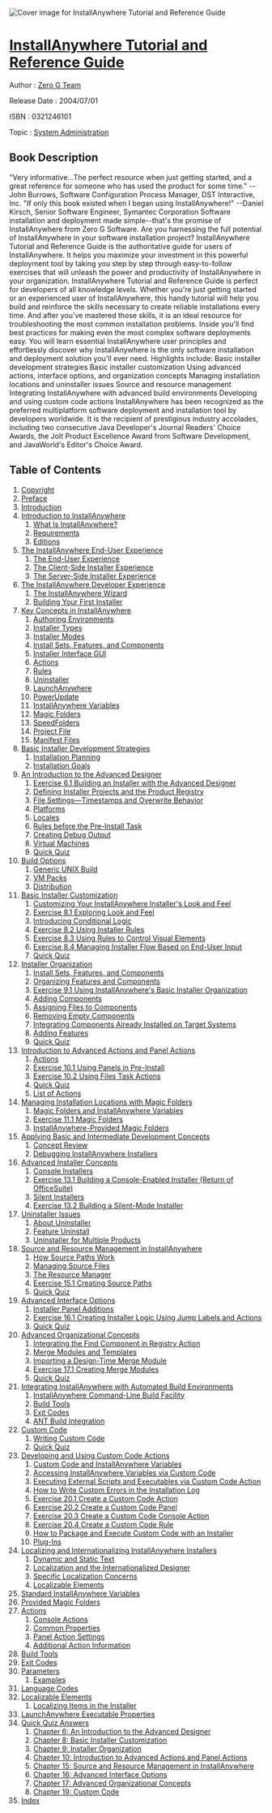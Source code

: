 ![Cover image for InstallAnywhere Tutorial and Reference Guide](https://imgdetail.ebookreading.net/cover/cover/system_admin/EB0321246101.jpg)

[InstallAnywhere Tutorial and Reference Guide](https://ebookreading.net/view/book/InstallAnywhere+Tutorial+and+Reference+Guide-EB0321246101_1.html "InstallAnywhere Tutorial and Reference Guide")
====================================================================================================================

Author : [Zero G Team](https://ebookreading.net/search/author/Zero+G+Team)

Release Date : 2004/07/01

ISBN : 0321246101

Topic : [System Administration](https://ebookreading.net/search/category/system-administration)

Book Description
-----------------

"Very informative...The perfect resource when just getting started, and a great reference for someone who has used the product for some time."
--John Burrows, Software Configuration Process Manager, DST Interactive, Inc.
"If only this book existed when I began using InstallAnywhere!"
--Daniel Kirsch, Senior Software Engineer, Symantec Corporation
Software installation and deployment made simple--that's the promise of InstallAnywhere from Zero G Software. Are you harnessing the full potential of InstallAnywhere in your software installation project? InstallAnywhere Tutorial and Reference Guide is the authoritative guide for users of InstallAnywhere. It helps you maximize your investment in this powerful deployment tool by taking you step by step through easy-to-follow exercises that will unleash the power and productivity of InstallAnywhere in your organization.
InstallAnywhere Tutorial and Reference Guide is perfect for developers of all knowledge levels. Whether you're just getting started or an experienced user of InstallAnywhere, this handy tutorial will help you build and reinforce the skills necessary to create reliable installations every time. And after you've mastered those skills, it is an ideal resource for troubleshooting the most common installation problems.
Inside you'll find best practices for making even the most complex software deployments easy. You will learn essential InstallAnywhere user principles and effortlessly discover why InstallAnywhere is the only software installation and deployment solution you'll ever need.
Highlights include:
Basic installer development strategies
Basic installer customization
Using advanced actions, interface options, and organization concepts
Managing installation locations and uninstaller issues
Source and resource management
Integrating InstallAnywhere with advanced build environments
Developing and using custom code actions
InstallAnywhere has been recognized as the preferred multiplatform software deployment and installation tool by developers worldwide. It is the recipient of prestigious industry accolades, including two consecutive Java Developer's Journal Readers' Choice Awards, the Jolt Product Excellence Award from Software Development, and JavaWorld's Editor's Choice Award.

              
Table of Contents
-----------------

1. [Copyright](https://ebookreading.net/view/book/InstallAnywhere+Tutorial+and+Reference+Guide-EB0321246101_1.html)
1. [Preface](https://ebookreading.net/view/book/InstallAnywhere+Tutorial+and+Reference+Guide-EB0321246101_2.html)
1. [Introduction](https://ebookreading.net/view/book/InstallAnywhere+Tutorial+and+Reference+Guide-EB0321246101_3.html)
1. [Introduction to InstallAnywhere](https://ebookreading.net/view/book/InstallAnywhere+Tutorial+and+Reference+Guide-EB0321246101_4.html)
    1. [What Is InstallAnywhere?](https://ebookreading.net/view/book/InstallAnywhere+Tutorial+and+Reference+Guide-EB0321246101_5.html)
    1. [Requirements](https://ebookreading.net/view/book/InstallAnywhere+Tutorial+and+Reference+Guide-EB0321246101_6.html)
    1. [Editions](https://ebookreading.net/view/book/InstallAnywhere+Tutorial+and+Reference+Guide-EB0321246101_7.html)
1. [The InstallAnywhere End-User Experience](https://ebookreading.net/view/book/InstallAnywhere+Tutorial+and+Reference+Guide-EB0321246101_8.html)
    1. [The End-User Experience](https://ebookreading.net/view/book/InstallAnywhere+Tutorial+and+Reference+Guide-EB0321246101_9.html)
    1. [The Client-Side Installer Experience](https://ebookreading.net/view/book/InstallAnywhere+Tutorial+and+Reference+Guide-EB0321246101_10.html)
    1. [The Server-Side Installer Experience](https://ebookreading.net/view/book/InstallAnywhere+Tutorial+and+Reference+Guide-EB0321246101_11.html)
1. [The InstallAnywhere Developer Experience](https://ebookreading.net/view/book/InstallAnywhere+Tutorial+and+Reference+Guide-EB0321246101_12.html)
    1. [The InstallAnywhere Wizard](https://ebookreading.net/view/book/InstallAnywhere+Tutorial+and+Reference+Guide-EB0321246101_13.html)
    1. [Building Your First Installer](https://ebookreading.net/view/book/InstallAnywhere+Tutorial+and+Reference+Guide-EB0321246101_14.html)
1. [Key Concepts in InstallAnywhere](https://ebookreading.net/view/book/InstallAnywhere+Tutorial+and+Reference+Guide-EB0321246101_15.html)
    1. [Authoring Environments](https://ebookreading.net/view/book/InstallAnywhere+Tutorial+and+Reference+Guide-EB0321246101_16.html)
    1. [Installer Types](https://ebookreading.net/view/book/InstallAnywhere+Tutorial+and+Reference+Guide-EB0321246101_17.html)
    1. [Installer Modes](https://ebookreading.net/view/book/InstallAnywhere+Tutorial+and+Reference+Guide-EB0321246101_18.html)
    1. [Install Sets, Features, and Components](https://ebookreading.net/view/book/InstallAnywhere+Tutorial+and+Reference+Guide-EB0321246101_19.html)
    1. [Installer Interface GUI](https://ebookreading.net/view/book/InstallAnywhere+Tutorial+and+Reference+Guide-EB0321246101_20.html)
    1. [Actions](https://ebookreading.net/view/book/InstallAnywhere+Tutorial+and+Reference+Guide-EB0321246101_21.html)
    1. [Rules](https://ebookreading.net/view/book/InstallAnywhere+Tutorial+and+Reference+Guide-EB0321246101_22.html)
    1. [Uninstaller](https://ebookreading.net/view/book/InstallAnywhere+Tutorial+and+Reference+Guide-EB0321246101_23.html)
    1. [LaunchAnywhere](https://ebookreading.net/view/book/InstallAnywhere+Tutorial+and+Reference+Guide-EB0321246101_24.html)
    1. [PowerUpdate](https://ebookreading.net/view/book/InstallAnywhere+Tutorial+and+Reference+Guide-EB0321246101_25.html)
    1. [InstallAnywhere Variables](https://ebookreading.net/view/book/InstallAnywhere+Tutorial+and+Reference+Guide-EB0321246101_26.html)
    1. [Magic Folders](https://ebookreading.net/view/book/InstallAnywhere+Tutorial+and+Reference+Guide-EB0321246101_27.html)
    1. [SpeedFolders](https://ebookreading.net/view/book/InstallAnywhere+Tutorial+and+Reference+Guide-EB0321246101_28.html)
    1. [Project File](https://ebookreading.net/view/book/InstallAnywhere+Tutorial+and+Reference+Guide-EB0321246101_29.html)
    1. [Manifest Files](https://ebookreading.net/view/book/InstallAnywhere+Tutorial+and+Reference+Guide-EB0321246101_30.html)
1. [Basic Installer Development Strategies](https://ebookreading.net/view/book/InstallAnywhere+Tutorial+and+Reference+Guide-EB0321246101_31.html)
    1. [Installation Planning](https://ebookreading.net/view/book/InstallAnywhere+Tutorial+and+Reference+Guide-EB0321246101_32.html)
    1. [Installation Goals](https://ebookreading.net/view/book/InstallAnywhere+Tutorial+and+Reference+Guide-EB0321246101_33.html)
1. [An Introduction to the Advanced Designer](https://ebookreading.net/view/book/InstallAnywhere+Tutorial+and+Reference+Guide-EB0321246101_34.html)
    1. [Exercise 6.1 Building an Installer with the Advanced Designer](https://ebookreading.net/view/book/InstallAnywhere+Tutorial+and+Reference+Guide-EB0321246101_35.html)
    1. [Defining Installer Projects and the Product Registry](https://ebookreading.net/view/book/InstallAnywhere+Tutorial+and+Reference+Guide-EB0321246101_36.html)
    1. [File Settings—Timestamps and Overwrite Behavior](https://ebookreading.net/view/book/InstallAnywhere+Tutorial+and+Reference+Guide-EB0321246101_37.html)
    1. [Platforms](https://ebookreading.net/view/book/InstallAnywhere+Tutorial+and+Reference+Guide-EB0321246101_38.html)
    1. [Locales](https://ebookreading.net/view/book/InstallAnywhere+Tutorial+and+Reference+Guide-EB0321246101_39.html)
    1. [Rules before the Pre-Install Task](https://ebookreading.net/view/book/InstallAnywhere+Tutorial+and+Reference+Guide-EB0321246101_40.html)
    1. [Creating Debug Output](https://ebookreading.net/view/book/InstallAnywhere+Tutorial+and+Reference+Guide-EB0321246101_41.html)
    1. [Virtual Machines](https://ebookreading.net/view/book/InstallAnywhere+Tutorial+and+Reference+Guide-EB0321246101_42.html)
    1. [Quick Quiz](https://ebookreading.net/view/book/InstallAnywhere+Tutorial+and+Reference+Guide-EB0321246101_43.html)
1. [Build Options](https://ebookreading.net/view/book/InstallAnywhere+Tutorial+and+Reference+Guide-EB0321246101_44.html)
    1. [Generic UNIX Build](https://ebookreading.net/view/book/InstallAnywhere+Tutorial+and+Reference+Guide-EB0321246101_45.html)
    1. [VM Packs](https://ebookreading.net/view/book/InstallAnywhere+Tutorial+and+Reference+Guide-EB0321246101_46.html)
    1. [Distribution](https://ebookreading.net/view/book/InstallAnywhere+Tutorial+and+Reference+Guide-EB0321246101_47.html)
1. [Basic Installer Customization](https://ebookreading.net/view/book/InstallAnywhere+Tutorial+and+Reference+Guide-EB0321246101_48.html)
    1. [Customizing Your InstallAnywhere Installer&#39;s Look and Feel](https://ebookreading.net/view/book/InstallAnywhere+Tutorial+and+Reference+Guide-EB0321246101_49.html)
    1. [Exercise 8.1 Exploring Look and Feel](https://ebookreading.net/view/book/InstallAnywhere+Tutorial+and+Reference+Guide-EB0321246101_50.html)
    1. [Introducing Conditional Logic](https://ebookreading.net/view/book/InstallAnywhere+Tutorial+and+Reference+Guide-EB0321246101_51.html)
    1. [Exercise 8.2 Using Installer Rules](https://ebookreading.net/view/book/InstallAnywhere+Tutorial+and+Reference+Guide-EB0321246101_52.html)
    1. [Exercise 8.3 Using Rules to Control Visual Elements](https://ebookreading.net/view/book/InstallAnywhere+Tutorial+and+Reference+Guide-EB0321246101_53.html)
    1. [Exercise 8.4 Managing Installer Flow Based on End-User Input](https://ebookreading.net/view/book/InstallAnywhere+Tutorial+and+Reference+Guide-EB0321246101_54.html)
    1. [Quick Quiz](https://ebookreading.net/view/book/InstallAnywhere+Tutorial+and+Reference+Guide-EB0321246101_55.html)
1. [Installer Organization](https://ebookreading.net/view/book/InstallAnywhere+Tutorial+and+Reference+Guide-EB0321246101_56.html)
    1. [Install Sets, Features, and Components](https://ebookreading.net/view/book/InstallAnywhere+Tutorial+and+Reference+Guide-EB0321246101_57.html)
    1. [Organizing Features and Components](https://ebookreading.net/view/book/InstallAnywhere+Tutorial+and+Reference+Guide-EB0321246101_58.html)
    1. [Exercise 9.1 Using InstallAnywhere&#39;s Basic Installer Organization](https://ebookreading.net/view/book/InstallAnywhere+Tutorial+and+Reference+Guide-EB0321246101_59.html)
    1. [Adding Components](https://ebookreading.net/view/book/InstallAnywhere+Tutorial+and+Reference+Guide-EB0321246101_60.html)
    1. [Assigning Files to Components](https://ebookreading.net/view/book/InstallAnywhere+Tutorial+and+Reference+Guide-EB0321246101_61.html)
    1. [Removing Empty Components](https://ebookreading.net/view/book/InstallAnywhere+Tutorial+and+Reference+Guide-EB0321246101_62.html)
    1. [Integrating Components Already Installed on Target Systems](https://ebookreading.net/view/book/InstallAnywhere+Tutorial+and+Reference+Guide-EB0321246101_63.html)
    1. [Adding Features](https://ebookreading.net/view/book/InstallAnywhere+Tutorial+and+Reference+Guide-EB0321246101_64.html)
    1. [Quick Quiz](https://ebookreading.net/view/book/InstallAnywhere+Tutorial+and+Reference+Guide-EB0321246101_65.html)
1. [Introduction to Advanced Actions and Panel Actions](https://ebookreading.net/view/book/InstallAnywhere+Tutorial+and+Reference+Guide-EB0321246101_66.html)
    1. [Actions](https://ebookreading.net/view/book/InstallAnywhere+Tutorial+and+Reference+Guide-EB0321246101_67.html)
    1. [Exercise 10.1 Using Panels in Pre-Install](https://ebookreading.net/view/book/InstallAnywhere+Tutorial+and+Reference+Guide-EB0321246101_68.html)
    1. [Exercise 10.2 Using Files Task Actions](https://ebookreading.net/view/book/InstallAnywhere+Tutorial+and+Reference+Guide-EB0321246101_69.html)
    1. [Quick Quiz](https://ebookreading.net/view/book/InstallAnywhere+Tutorial+and+Reference+Guide-EB0321246101_70.html)
    1. [List of Actions](https://ebookreading.net/view/book/InstallAnywhere+Tutorial+and+Reference+Guide-EB0321246101_71.html)
1. [Managing Installation Locations with Magic Folders](https://ebookreading.net/view/book/InstallAnywhere+Tutorial+and+Reference+Guide-EB0321246101_72.html)
    1. [Magic Folders and InstallAnywhere Variables](https://ebookreading.net/view/book/InstallAnywhere+Tutorial+and+Reference+Guide-EB0321246101_73.html)
    1. [Exercise 11.1 Magic Folders](https://ebookreading.net/view/book/InstallAnywhere+Tutorial+and+Reference+Guide-EB0321246101_74.html)
    1. [InstallAnywhere-Provided Magic Folders](https://ebookreading.net/view/book/InstallAnywhere+Tutorial+and+Reference+Guide-EB0321246101_75.html)
1. [Applying Basic and Intermediate Development Concepts](https://ebookreading.net/view/book/InstallAnywhere+Tutorial+and+Reference+Guide-EB0321246101_76.html)
    1. [Concept Review](https://ebookreading.net/view/book/InstallAnywhere+Tutorial+and+Reference+Guide-EB0321246101_77.html)
    1. [Debugging InstallAnywhere Installers](https://ebookreading.net/view/book/InstallAnywhere+Tutorial+and+Reference+Guide-EB0321246101_78.html)
1. [Advanced Installer Concepts](https://ebookreading.net/view/book/InstallAnywhere+Tutorial+and+Reference+Guide-EB0321246101_79.html)
    1. [Console Installers](https://ebookreading.net/view/book/InstallAnywhere+Tutorial+and+Reference+Guide-EB0321246101_80.html)
    1. [Exercise 13.1 Building a Console-Enabled Installer (Return of OfficeSuite)](https://ebookreading.net/view/book/InstallAnywhere+Tutorial+and+Reference+Guide-EB0321246101_81.html)
    1. [Silent Installers](https://ebookreading.net/view/book/InstallAnywhere+Tutorial+and+Reference+Guide-EB0321246101_82.html)
    1. [Exercise 13.2 Building a Silent-Mode Installer](https://ebookreading.net/view/book/InstallAnywhere+Tutorial+and+Reference+Guide-EB0321246101_83.html)
1. [Uninstaller Issues](https://ebookreading.net/view/book/InstallAnywhere+Tutorial+and+Reference+Guide-EB0321246101_84.html)
    1. [About Uninstaller](https://ebookreading.net/view/book/InstallAnywhere+Tutorial+and+Reference+Guide-EB0321246101_85.html)
    1. [Feature Uninstall](https://ebookreading.net/view/book/InstallAnywhere+Tutorial+and+Reference+Guide-EB0321246101_86.html)
    1. [Uninstaller for Multiple Products](https://ebookreading.net/view/book/InstallAnywhere+Tutorial+and+Reference+Guide-EB0321246101_87.html)
1. [Source and Resource Management in InstallAnywhere](https://ebookreading.net/view/book/InstallAnywhere+Tutorial+and+Reference+Guide-EB0321246101_88.html)
    1. [How Source Paths Work](https://ebookreading.net/view/book/InstallAnywhere+Tutorial+and+Reference+Guide-EB0321246101_89.html)
    1. [Managing Source Files](https://ebookreading.net/view/book/InstallAnywhere+Tutorial+and+Reference+Guide-EB0321246101_90.html)
    1. [The Resource Manager](https://ebookreading.net/view/book/InstallAnywhere+Tutorial+and+Reference+Guide-EB0321246101_91.html)
    1. [Exercise 15.1 Creating Source Paths](https://ebookreading.net/view/book/InstallAnywhere+Tutorial+and+Reference+Guide-EB0321246101_92.html)
    1. [Quick Quiz](https://ebookreading.net/view/book/InstallAnywhere+Tutorial+and+Reference+Guide-EB0321246101_93.html)
1. [Advanced Interface Options](https://ebookreading.net/view/book/InstallAnywhere+Tutorial+and+Reference+Guide-EB0321246101_94.html)
    1. [Installer Panel Additions](https://ebookreading.net/view/book/InstallAnywhere+Tutorial+and+Reference+Guide-EB0321246101_95.html)
    1. [Exercise 16.1 Creating Installer Logic Using Jump Labels and Actions](https://ebookreading.net/view/book/InstallAnywhere+Tutorial+and+Reference+Guide-EB0321246101_96.html)
    1. [Quick Quiz](https://ebookreading.net/view/book/InstallAnywhere+Tutorial+and+Reference+Guide-EB0321246101_97.html)
1. [Advanced Organizational Concepts](https://ebookreading.net/view/book/InstallAnywhere+Tutorial+and+Reference+Guide-EB0321246101_98.html)
    1. [Integrating the Find Component in Registry Action](https://ebookreading.net/view/book/InstallAnywhere+Tutorial+and+Reference+Guide-EB0321246101_99.html)
    1. [Merge Modules and Templates](https://ebookreading.net/view/book/InstallAnywhere+Tutorial+and+Reference+Guide-EB0321246101_100.html)
    1. [Importing a Design-Time Merge Module](https://ebookreading.net/view/book/InstallAnywhere+Tutorial+and+Reference+Guide-EB0321246101_101.html)
    1. [Exercise 17.1 Creating Merge Modules](https://ebookreading.net/view/book/InstallAnywhere+Tutorial+and+Reference+Guide-EB0321246101_102.html)
    1. [Quick Quiz](https://ebookreading.net/view/book/InstallAnywhere+Tutorial+and+Reference+Guide-EB0321246101_103.html)
1. [Integrating InstallAnywhere with Automated Build Environments](https://ebookreading.net/view/book/InstallAnywhere+Tutorial+and+Reference+Guide-EB0321246101_104.html)
    1. [InstallAnywhere Command-Line Build Facility](https://ebookreading.net/view/book/InstallAnywhere+Tutorial+and+Reference+Guide-EB0321246101_105.html)
    1. [Build Tools](https://ebookreading.net/view/book/InstallAnywhere+Tutorial+and+Reference+Guide-EB0321246101_106.html)
    1. [Exit Codes](https://ebookreading.net/view/book/InstallAnywhere+Tutorial+and+Reference+Guide-EB0321246101_107.html)
    1. [ANT Build Integration](https://ebookreading.net/view/book/InstallAnywhere+Tutorial+and+Reference+Guide-EB0321246101_108.html)
1. [Custom Code](https://ebookreading.net/view/book/InstallAnywhere+Tutorial+and+Reference+Guide-EB0321246101_109.html)
    1. [Writing Custom Code](https://ebookreading.net/view/book/InstallAnywhere+Tutorial+and+Reference+Guide-EB0321246101_110.html)
    1. [Quick Quiz](https://ebookreading.net/view/book/InstallAnywhere+Tutorial+and+Reference+Guide-EB0321246101_111.html)
1. [Developing and Using Custom Code Actions](https://ebookreading.net/view/book/InstallAnywhere+Tutorial+and+Reference+Guide-EB0321246101_112.html)
    1. [Custom Code and InstallAnywhere Variables](https://ebookreading.net/view/book/InstallAnywhere+Tutorial+and+Reference+Guide-EB0321246101_113.html)
    1. [Accessing InstallAnywhere Variables via Custom Code](https://ebookreading.net/view/book/InstallAnywhere+Tutorial+and+Reference+Guide-EB0321246101_114.html)
    1. [Executing External Scripts and Executables via Custom Code Action](https://ebookreading.net/view/book/InstallAnywhere+Tutorial+and+Reference+Guide-EB0321246101_115.html)
    1. [How to Write Custom Errors in the Installation Log](https://ebookreading.net/view/book/InstallAnywhere+Tutorial+and+Reference+Guide-EB0321246101_116.html)
    1. [Exercise 20.1 Create a Custom Code Action](https://ebookreading.net/view/book/InstallAnywhere+Tutorial+and+Reference+Guide-EB0321246101_117.html)
    1. [Exercise 20.2 Create a Custom Code Panel](https://ebookreading.net/view/book/InstallAnywhere+Tutorial+and+Reference+Guide-EB0321246101_118.html)
    1. [Exercise 20.3 Create a Custom Code Console Action](https://ebookreading.net/view/book/InstallAnywhere+Tutorial+and+Reference+Guide-EB0321246101_119.html)
    1. [Exercise 20.4 Create a Custom Code Rule](https://ebookreading.net/view/book/InstallAnywhere+Tutorial+and+Reference+Guide-EB0321246101_120.html)
    1. [How to Package and Execute Custom Code with an Installer](https://ebookreading.net/view/book/InstallAnywhere+Tutorial+and+Reference+Guide-EB0321246101_121.html)
    1. [Plug-Ins](https://ebookreading.net/view/book/InstallAnywhere+Tutorial+and+Reference+Guide-EB0321246101_122.html)
1. [Localizing and Internationalizing InstallAnywhere Installers](https://ebookreading.net/view/book/InstallAnywhere+Tutorial+and+Reference+Guide-EB0321246101_123.html)
    1. [Dynamic and Static Text](https://ebookreading.net/view/book/InstallAnywhere+Tutorial+and+Reference+Guide-EB0321246101_124.html)
    1. [Localization and the Internationalized Designer](https://ebookreading.net/view/book/InstallAnywhere+Tutorial+and+Reference+Guide-EB0321246101_125.html)
    1. [Specific Localization Concerns](https://ebookreading.net/view/book/InstallAnywhere+Tutorial+and+Reference+Guide-EB0321246101_126.html)
    1. [Localizable Elements](https://ebookreading.net/view/book/InstallAnywhere+Tutorial+and+Reference+Guide-EB0321246101_127.html)
1. [Standard InstallAnywhere Variables](https://ebookreading.net/view/book/InstallAnywhere+Tutorial+and+Reference+Guide-EB0321246101_128.html)
1. [Provided Magic Folders](https://ebookreading.net/view/book/InstallAnywhere+Tutorial+and+Reference+Guide-EB0321246101_129.html)
1. [Actions](https://ebookreading.net/view/book/InstallAnywhere+Tutorial+and+Reference+Guide-EB0321246101_130.html)
    1. [Console Actions](https://ebookreading.net/view/book/InstallAnywhere+Tutorial+and+Reference+Guide-EB0321246101_131.html)
    1. [Common Properties](https://ebookreading.net/view/book/InstallAnywhere+Tutorial+and+Reference+Guide-EB0321246101_132.html)
    1. [Panel Action Settings](https://ebookreading.net/view/book/InstallAnywhere+Tutorial+and+Reference+Guide-EB0321246101_133.html)
    1. [Additional Action Information](https://ebookreading.net/view/book/InstallAnywhere+Tutorial+and+Reference+Guide-EB0321246101_134.html)
1. [Build Tools](https://ebookreading.net/view/book/InstallAnywhere+Tutorial+and+Reference+Guide-EB0321246101_135.html)
1. [Exit Codes](https://ebookreading.net/view/book/InstallAnywhere+Tutorial+and+Reference+Guide-EB0321246101_136.html)
1. [Parameters](https://ebookreading.net/view/book/InstallAnywhere+Tutorial+and+Reference+Guide-EB0321246101_137.html)
    1. [Examples](https://ebookreading.net/view/book/InstallAnywhere+Tutorial+and+Reference+Guide-EB0321246101_138.html)
1. [Language Codes](https://ebookreading.net/view/book/InstallAnywhere+Tutorial+and+Reference+Guide-EB0321246101_139.html)
1. [Localizable Elements](https://ebookreading.net/view/book/InstallAnywhere+Tutorial+and+Reference+Guide-EB0321246101_140.html)
    1. [Localizing Items in the Installer](https://ebookreading.net/view/book/InstallAnywhere+Tutorial+and+Reference+Guide-EB0321246101_141.html)
1. [LaunchAnywhere Executable Properties](https://ebookreading.net/view/book/InstallAnywhere+Tutorial+and+Reference+Guide-EB0321246101_142.html)
1. [Quick Quiz Answers](https://ebookreading.net/view/book/InstallAnywhere+Tutorial+and+Reference+Guide-EB0321246101_143.html)
    1. [Chapter 6: An Introduction to the Advanced Designer](https://ebookreading.net/view/book/InstallAnywhere+Tutorial+and+Reference+Guide-EB0321246101_144.html)
    1. [Chapter 8: Basic Installer Customization](https://ebookreading.net/view/book/InstallAnywhere+Tutorial+and+Reference+Guide-EB0321246101_145.html)
    1. [Chapter 9: Installer Organization](https://ebookreading.net/view/book/InstallAnywhere+Tutorial+and+Reference+Guide-EB0321246101_146.html)
    1. [Chapter 10: Introduction to Advanced Actions and Panel Actions](https://ebookreading.net/view/book/InstallAnywhere+Tutorial+and+Reference+Guide-EB0321246101_147.html)
    1. [Chapter 15: Source and Resource Management in InstallAnywhere](https://ebookreading.net/view/book/InstallAnywhere+Tutorial+and+Reference+Guide-EB0321246101_148.html)
    1. [Chapter 16: Advanced Interface Options](https://ebookreading.net/view/book/InstallAnywhere+Tutorial+and+Reference+Guide-EB0321246101_149.html)
    1. [Chapter 17: Advanced Organizational Concepts](https://ebookreading.net/view/book/InstallAnywhere+Tutorial+and+Reference+Guide-EB0321246101_150.html)
    1. [Chapter 19: Custom Code](https://ebookreading.net/view/book/InstallAnywhere+Tutorial+and+Reference+Guide-EB0321246101_151.html)
1. [Index](https://ebookreading.net/view/book/InstallAnywhere+Tutorial+and+Reference+Guide-EB0321246101_152.html)
